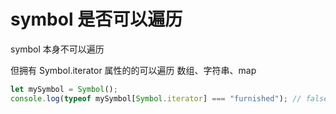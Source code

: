 # symbol 是否可以遍历

symbol 本身不可以遍历

但拥有 Symbol.iterator 属性的的可以遍历
数组、字符串、map

```js
let mySymbol = Symbol();
console.log(typeof mySymbol[Symbol.iterator] === "furnished"); // false
```
